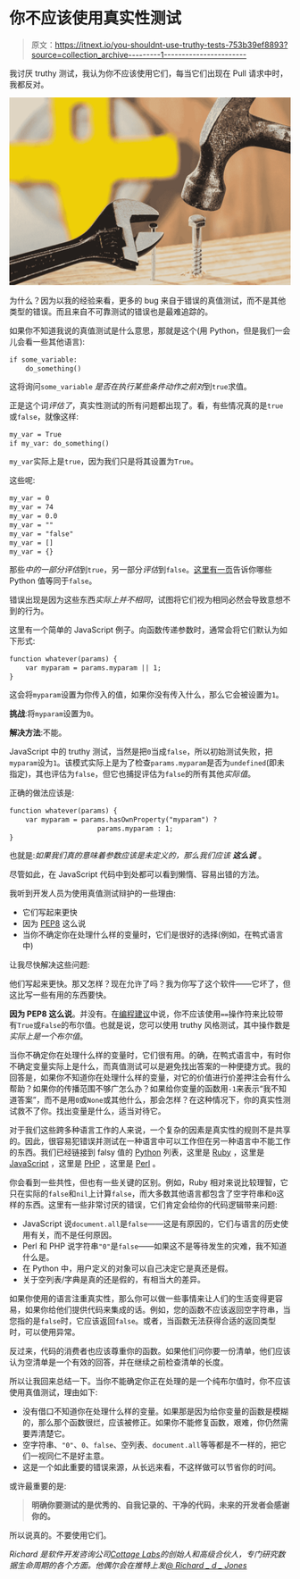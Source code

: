 # 你不应该使用真实性测试

> 原文：<https://itnext.io/you-shouldnt-use-truthy-tests-753b39ef8893?source=collection_archive---------1----------------------->

我讨厌 truthy 测试，我认为你不应该使用它们，每当它们出现在 Pull 请求中时，我都反对。

![](img/defbb5ebec94f678f9990ee6777f1fe8.png)

为什么？因为以我的经验来看，更多的 bug 来自于错误的真值测试，而不是其他类型的错误。而且来自不可靠测试的错误也是最难追踪的。

如果你不知道我说的真值测试是什么意思，那就是这个(用 Python，但是我们一会儿会看一些其他语言):

```
if some_variable:
    do_something()
```

这将询问`some_variable` *是否在执行某些条件动作之前对*到`true`求值。

正是这个词*评估了*，真实性测试的所有问题都出现了。看，有些情况真的是`true`或`false`，就像这样:

```
my_var = True
if my_var: do_something()
```

`my_var`实际上是`true`，因为我们只是将其设置为`True`。

这些呢:

```
my_var = 0
my_var = 74
my_var = 0.0
my_var = ""
my_var = "false"
my_var = []
my_var = {}
```

那些*中的一部分评估*到`true`，另一部分*评估*到`false`。[这里有一页](https://docs.python.org/2.4/lib/truth.html)告诉你哪些 Python 值等同于`false`。

错误出现是因为这些东西*实际上并不相同*，试图将它们视为相同必然会导致意想不到的行为。

这里有一个简单的 JavaScript 例子。向函数传递参数时，通常会将它们默认为如下形式:

```
function whatever(params) {
    var myparam = params.myparam || 1;
}
```

这会将`myparam`设置为你传入的值，如果你没有传入什么，那么它会被设置为`1`。

**挑战**:将`myparam`设置为`0`。

**解决方法**:不能。

JavaScript 中的 truthy 测试，当然是把`0`当成`false`，所以初始测试失败，把`myparam`设为`1`。该模式实际上是为了检查`params.myparam`是否为`undefined`(即未指定)，其也评估为`false`，但它也捕捉评估为`false`的所有其他*实际值*。

正确的做法应该是:

```
function whatever(params) {
    var myparam = params.hasOwnProperty("myparam") ? 
                      params.myparam : 1;
}
```

也就是:*如果我们真的意味着参数应该是未定义的，那么我们应该* ***这么说*** 。

尽管如此，在 JavaScript 代码中到处都可以看到懒惰、容易出错的方法。

我听到开发人员为使用真值测试辩护的一些理由:

*   它们写起来更快
*   因为 [PEP8](https://www.python.org/dev/peps/pep-0008) 这么说
*   当你不确定你在处理什么样的变量时，它们是很好的选择(例如，在鸭式语言中)

让我尽快解决这些问题:

他们写起来更快。那又怎样？现在允许了吗？我为你写了这个软件——它坏了，但这比写一些有用的东西要快。

**因为 PEP8 这么说**。并没有。在[编程建议](https://www.python.org/dev/peps/pep-0008/#programming-recommendations)中说，你不应该使用`==`操作符来比较带有`True`或`False`的布尔值。也就是说，您可以使用 truthy 风格测试，其中操作数是*实际上是一个布尔值*。

当你不确定你在处理什么样的变量时，它们很有用。的确，在鸭式语言中，有时你不确定变量实际上是什么，而真值测试可以是避免找出答案的一种便捷方式。我的回答是，如果你不知道你在处理什么样的变量，对它的价值进行价差押注会有什么帮助？如果你的传播范围不够广怎么办？如果给你变量的函数用`-1`来表示“我不知道答案”，而不是用`0`或`None`或其他什么，那会怎样？在这种情况下，你的真实性测试救不了你。找出变量是什么，适当对待它。

对于我们这些跨多种语言工作的人来说，一个复杂的因素是真实性的规则不是共享的。因此，很容易犯错误并测试在一种语言中可以工作但在另一种语言中不能工作的东西。我们已经链接到 falsy 值的 [Python](https://docs.python.org/2.4/lib/truth.html) 列表，这里是 [Ruby](http://ruby-doc.org/core-2.1.1/FalseClass.html) ，这里是 [JavaScript](https://developer.mozilla.org/en-US/docs/Glossary/Falsy) ，这里是 [PHP](http://php.net/manual/en/language.types.boolean.php) ，这里是 [Perl](https://perldoc.perl.org/perlsyn.html#Truth-and-Falsehood) 。

你会看到一些共性，但也有一些关键的区别。例如，Ruby 相对来说比较理智，它只在实际的`false`和`nil`上计算`false`，而大多数其他语言都包含了空字符串和`0`这样的东西。这里有一些非常讨厌的错误，它们肯定会给你的代码逻辑带来问题:

*   JavaScript 说`document.all`是`false`——这是有原因的，它们与语言的历史使用有关，而不是任何原因。
*   Perl 和 PHP 说字符串`"0"`是`false`——如果这不是等待发生的灾难，我不知道什么是。
*   在 Python 中，用户定义的对象可以自己决定它是真还是假。
*   关于空列表/字典是真的还是假的，有相当大的差异。

如果你使用的语言注重真实性，那么你可以做一些事情来让人们的生活变得更容易，如果你给他们提供代码来集成的话。例如，您的函数不应该返回空字符串，当您指的是`false`时，它应该返回`false`。或者，当函数无法获得合适的返回类型时，可以使用异常。

反过来，代码的消费者也应该尊重你的函数。如果他们问你要一份清单，他们应该认为空清单是一个有效的回答，并在继续之前检查清单的长度。

所以让我回来总结一下。当你不能确定你正在处理的是一个纯布尔值时，你不应该使用真值测试，理由如下:

*   没有借口不知道你在处理什么样的变量。如果那是因为给你变量的函数是模糊的，那么那个函数很烂，应该被修正。如果你不能修复函数，艰难，你仍然需要弄清楚它。
*   空字符串、`"0"`、`0`、`false`、空列表、`document.all`等等都是不一样的，把它们一视同仁不是好主意。
*   这是一个如此重要的错误来源，从长远来看，不这样做可以节省你的时间。

或许最重要的是:

> **明确你要测试的是优秀的、自我记录的、干净的代码，未来的开发者会感谢你的。**

所以说真的。不要使用它们。

*Richard 是软件开发咨询公司*[*Cottage Labs*](https://cottagelabs.com)*的创始人和高级合伙人，专门研究数据生命周期的各个方面。他偶尔会在推特上发*[*@ Richard _ d _ Jones*](https://twitter.com/richard_d_jones)
